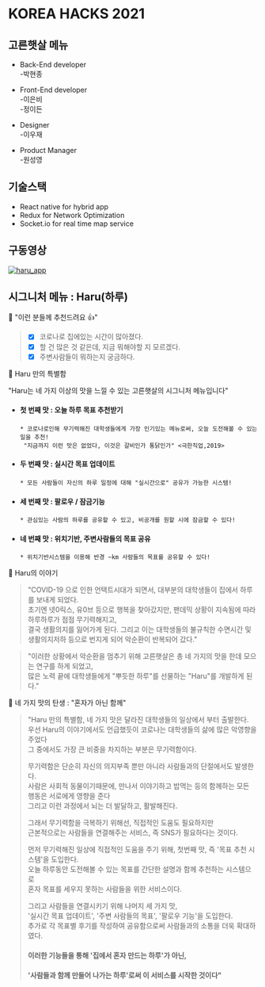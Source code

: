 # KOREA HACKS 2021 

## 고른햇살 메뉴

* Back-End developer  
-박현종

* Front-End developer  
-이은비   
-정이든

* Designer  
-이우재 

* Product Manager  
-원성영

## 기술스택
* React native for hybrid app
* Redux for Network Optimization
* Socket.io for real time map service


## 구동영상 

[![haru_app](https://img.youtube.com/vi/AKE0fjI3_mQ/0.jpg)](https://www.youtube.com/watch?v=AKE0fjI3_mQ)


## 시그니처 메뉴 : Haru(하루)  
  
:small_orange_diamond: "이런 분들께 추천드려요 :+1:"
> - [x] 코로나로 집에있는 시간이 많아졌다.
> - [x] 할 건 많은 것 같은데, 지금 뭐해야할 지 모르겠다. 
> - [x] 주변사람들이 뭐하는지 궁금하다.  

:small_orange_diamond: Haru 만의 특별함  

 "Haru는 네 가지 이상의 맛을 느낄 수 있는 고른햇살의 시그니처 메뉴입니다"  
    
  * #### 첫 번째 맛 : 오늘 하루 목표 추천받기  
        * 코로나로인해 무기력해진 대학생들에게 가장 인기있는 메뉴로써, 오늘 도전해볼 수 있는 일을 추천!
         "지금까지 이런 맛은 없었다, 이것은 갈비인가 통닭인가" <극한직업,2019> 
 
 * #### 두 번째 맛 : 실시간 목표 업데이트
       * 모든 사람들이 자신의 하루 일정에 대해 "실시간으로" 공유가 가능한 시스템!  
       
 * #### 세 번째 맛 : 팔로우 / 잠금기능
       * 관심있는 사람의 하루를 공유할 수 있고, 비공개를 원할 시에 잠금할 수 있다!
       
 * #### 네 번째 맛 : 위치기반, 주변사람들의 목표 공유
       * 위치기반시스템을 이용해 반경 ~km 사람들의 목표를 공유할 수 있다!  

:small_orange_diamond: Haru의 이야기  
> "COVID-19 으로 인한 언택트시대가 되면서, 대부분의 대학생들이 집에서 하루를 보내게 되었다.  
>  초기엔 넷0릭스, 유0브 등으로 행복을 찾아갔지만, 팬데믹 상황이 지속됨에 따라 하루하루가 점점 무기력해지고,  
>  결국 생활의지를 잃어가게 된다. 그리고 이는 대학생들의 불규칙한 수면시간 및 생활의지저하 등으로 번지게 되어 악순환이 반복되어 갔다."  

>  "이러한 상황에서 악순환을 멈추기 위해 고른햇살은 총 네 가지의 맛을 한데 모으는 연구를 하게 되었고,  
>  많은 노력 끝에 대학생들에게 "뿌듯한 하루"를 선물하는 "Haru"를 개발하게 된다."  

:small_orange_diamond: 네 가지 맛의 탄생 : "혼자가 아닌 함께"
> "Haru 만의 특별함, 네 가지 맛은 달라진 대학생들의 일상에서 부터 출발한다.  
>  우선 Haru의 이야기에서도 언급했듯이 코로나는 대학생들의 삶에 많은 악영향을 주었다  
>  그 중에서도 가장 큰 비중을 차지하는 부분은 무기력함이다.  
>
>  무기력함은 단순히 자신의 의지부족 뿐만 아니라 사람들과의 단절에서도 발생한다.  
>  사람은 사회적 동물이기때문에, 만나서 이야기하고 밥먹는 등의 함께하는 모든 행동은 서로에게 영향을 준다  
>  그리고 이런 과정에서 뇌는 더 발달하고, 활발해진다.  
>  
>  그래서 무기력함을 극복하기 위해선, 직접적인 도움도 필요하지만  
>  근본적으로는 사람들을 연결해주는 서비스, 즉 SNS가 필요하다는 것이다.  
>   
>  먼저 무기력해진 일상에 직접적인 도움을 주기 위해, 첫번째 맛, 즉 '목표 추천 시스템'을 도입한다.  
>  오늘 하루동안 도전해볼 수 있는 목표를 간단한 설명과 함께 추천하는 시스템으로  
>  혼자 목표를 세우지 못하는 사람들을 위한 서비스이다.  
>  
>  그리고 사람들을 연결시키기 위해 나머지 세 가지 맛,  
>  '실시간 목표 업데이트', '주변 사람들의 목표', '팔로우 기능'을 도입한다.  
>  추가로 각 목표별 후기를 작성하여 공유함으로써 사람들과의 소통을 더욱 확대하였다.  
>  
>  #### 이러한 기능들을 통해 '집에서 혼자 만드는 하루'가 아닌,
>  #### '사람들과 함께 만들어 나가는 하루'로써 이 서비스를 시작한 것이다"  
